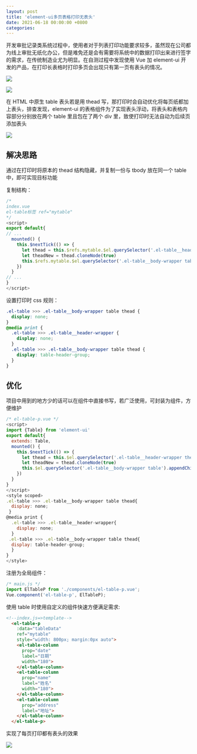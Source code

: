 ```yaml
---
layout: post
title: 'element-ui多页表格打印无表头'
date: 2021-06-18 00:00:00 +0800
categories:
---
```


开发审批记录类系统过程中，使用者对于列表打印功能要求较多，虽然现在公司都为线上审批无纸化办公，但是难免还是会有需要将系统中的数据打印出来进行签字的需求，在传统制造业尤为明显。在自测过程中发现使用 Vue 加 element-ui 开发的产品，在打印长表格时打印多页会出现只有第一页有表头的情况。

![](https://less-1251975755.cos.ap-beijing.myqcloud.com/posts/2022-08-12%2011.00.22.png)

![](https://less-1251975755.cos.ap-beijing.myqcloud.com/posts/2022-08-12%2011.00.31.png)

在 HTML 中原生 table 表头若是用 thead 写，那打印时会自动优化将每页纸都加上表头，排查发现，element-ui 的表格组件为了实现表头浮动，将表头和表格内容部分分别放在两个 table 里且包在了两个 div 里，致使打印时无法自动为后续页添加表头

![](https://less-1251975755.cos.ap-beijing.myqcloud.com/posts/2022-08-12%2011.11.28.png)

## 解决思路

通过在打印时将原本的 thead 结构隐藏，并复制一份与 tbody 放在同一个 table 中，即可实现目标功能

复制结构：

```javascript
/*
index.vue
el-table标签 ref="mytable"
*/
<script>
export default{
// ...
  mounted() {
    this.$nextTick(() => {
      let thead = this.$refs.mytable.$el.querySelector('.el-table__header-wrapper thead')
      let theadNew = thead.cloneNode(true)
      this.$refs.mytable.$el.querySelector('.el-table__body-wrapper table').appendChild(theadNew)
    })
  }
// ...
}
</script>
```

设置打印时 css 规则：

```css
.el-table >>> .el-table__body-wrapper table thead {
  display: none;
}
@media print {
  .el-table >>> .el-table__header-wrapper {
    display: none;
  }
  .el-table >>> .el-table__body-wrapper table thead {
    display: table-header-group;
  }
}
```

## 优化

项目中用到的地方少的话可以在组件中直接书写，若广泛使用，可封装为组件，方便维护

```javascript
/* el-table-p.vue */
<script>
import {Table} from 'element-ui'
export default{
  extends: Table,
  mounted() {
    this.$nextTick(() => {
      let thead = this.$el.querySelector('.el-table__header-wrapper thead')
      let theadNew = thead.cloneNode(true)
      this.$el.querySelector('.el-table__body-wrapper table').appendChild(theadNew)
    })
  }
}
</script>
<style scoped>
.el-table >>> .el-table__body-wrapper table thead{
  display: none;
 }
@media print {
  .el-table >>> .el-table__header-wrapper{
    display: none;
  }
 .el-table >>> .el-table__body-wrapper table thead{
  display: table-header-group;
  }
}
</style>
```

注册为全局组件：

```javascript
/* main.js */
import ElTableP from './components/el-table-p.vue';
Vue.component('el-table-p', ElTableP);
```

使用 table 时使用自定义的组件快速方便满足需求:

```HTML
<!--index.js=>template-->
  <el-table-p
    :data="tableData"
    ref="mytable"
    style="width: 800px; margin:0px auto">
    <el-table-column
      prop="date"
      label="日期"
      width="180">
    </el-table-column>
    <el-table-column
      prop="name"
      label="姓名"
      width="180">
    </el-table-column>
    <el-table-column
      prop="address"
      label="地址">
    </el-table-column>
  </el-table-p>
```

实现了每页打印都有表头的效果

![](https://less-1251975755.cos.ap-beijing.myqcloud.com/posts/2022-08-12%2011.47.17.png)
